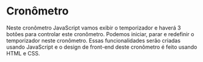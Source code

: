 # Cronômetro
Neste cronômetro JavaScript vamos exibir o temporizador e haverá 3 botões para controlar este cronômetro. Podemos iniciar, parar e redefinir o temporizador neste cronômetro. Essas funcionalidades serão criadas usando JavaScript e o design de front-end deste cronômetro é feito usando HTML e CSS.
